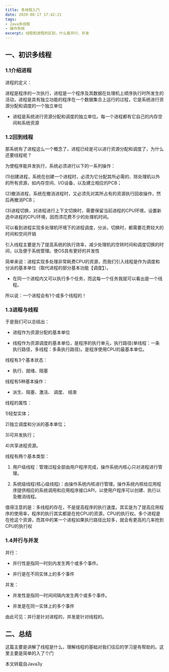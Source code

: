 ```yaml
---
title: 多线程入门
date: 2020-08-17 17:42:21
tags: 
- Java多线程
- 操作系统
excerpt: 线程和进程的区别，什么是并行、并发
---
```


## 一、初识多线程

### 1.1介绍进程

进程的定义：

进程是程序的一次执行，进程是一个程序及其数据在处理机上顺序执行时所发生的活动，进程是具有独立功能的程序在一个数据集合上运行的过程，它是系统进行资源分配和调度的一个独立单位

* 进程是系统进行资源分配和调度的独立单位。每一个进程都有它自己的内存空间和系统资源

### 1.2回到线程

那系统有了进程这么一个概念了，进程已经是可以进行资源分配和调度了，为什么还要线程呢？

为使程序能并发执行，系统必须进行以下的一系列操作：

(1)创建进程，系统在创建一个进程时，必须为它分配其所必需的、除处理机以外的所有资源，如内存空间、I/O设备，以及建立相应的PCB；

(2)撤消进程，系统在撤消进程时，又必须先对其所占有的资源执行回收操作，然后再撤消PCB；

(3)进程切换，对进程进行上下文切换时，需要保留当前进程的CPU环境，设置新选中进程的CPU环境，因而须花费不少的处理机时间。

可以看到进程实现多处理机环境下的进程调度，分派，切换时，都需要花费较大的时间和空间开销

引入线程主要是为了提高系统的执行效率，减少处理机的空转时间和调度切换的时间，以及便于系统管理。使OS具有更好的并发性

简单来说：进程实现多处理非常耗费CPU的资源，而我们引入线程是作为调度和分派的基本单位（取代进程的部分基本功能【调度】）。

* 在同一个进程内又可以执行多个任务，而这每一个任务我就可以看出是一个线程。

所以说：一个进程会有1个或多个线程的！

### 1.3进程与线程

于是我们可以总结出：

* 进程作为资源分配的基本单位

* 线程作为资源调度的基本单位，是程序的执行单元，执行路径(单线程：一条执行路径，多线程：多条执行路径)。是程序使用CPU的最基本单位。

线程有3个基本状态：

* 执行、就绪、阻塞

线程有5种基本操作：

* 派生、阻塞、激活、 调度、 结束

线程的属性：

1)轻型实体；

2)独立调度和分派的基本单位；

3)可并发执行；

4)共享进程资源。

线程有两个基本类型：

1) 用户级线程：管理过程全部由用户程序完成，操作系统内核心只对进程进行管理。

2) 系统级线程(核心级线程)：由操作系统内核进行管理。操作系统内核给应用程序提供相应的系统调用和应用程序接口API，以使用户程序可以创建、执行以及撤消线程。

值得注意的是：多线程的存在，不是提高程序的执行速度。其实是为了提高应用程序的使用率，程序的执行其实都是在抢CPU的资源，CPU的执行权。多个进程是在抢这个资源，而其中的某一个进程如果执行路径比较多，就会有更高的几率抢到CPU的执行权

### 1.4并行与并发

并行：

* 并行性是指同一时刻内发生两个或多个事件。

* 并行是在不同实体上的多个事件

并发：

* 并发性是指同一时间间隔内发生两个或多个事件。

* 并发是在同一实体上的多个事件

由此可见：并行是针对进程的，并发是针对线程的。

## 二、总结

这篇主要是讲解了线程是什么，理解线程的基础对我们往后的学习是有帮助的。这里主要是简单的入了个门

本文转载自Java3y


